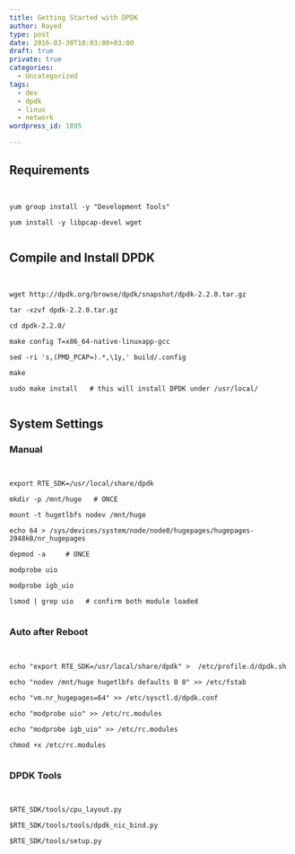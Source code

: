 ```yaml
---
title: Getting Started with DPDK
author: Rayed
type: post
date: 2016-03-30T18:03:08+03:00
draft: true
private: true
categories:
  - Uncategorized
tags:
  - dev
  - dpdk
  - linux
  - network
wordpress_id: 1895

---
```

<h2>Requirements</h2>
<p><code><br />
yum group install -y "Development Tools"<br />
yum install -y libpcap-devel wget<br />
</code></p>
<h2>Compile and Install DPDK</h2>
<p><code><br />
wget http://dpdk.org/browse/dpdk/snapshot/dpdk-2.2.0.tar.gz<br />
tar -xzvf dpdk-2.2.0.tar.gz<br />
cd dpdk-2.2.0/<br />
make config T=x86_64-native-linuxapp-gcc<br />
sed -ri 's,(PMD_PCAP=).*,\1y,' build/.config<br />
make<br />
sudo make install   # this will install DPDK under /usr/local/<br />
</code></p>
<h2>System Settings</h2>
<h3>Manual</h3>
<p><code><br />
export RTE_SDK=/usr/local/share/dpdk<br />
mkdir -p /mnt/huge   # ONCE<br />
mount -t hugetlbfs nodev /mnt/huge<br />
echo 64 > /sys/devices/system/node/node0/hugepages/hugepages-2048kB/nr_hugepages<br />
depmod -a     # ONCE<br />
modprobe uio<br />
modprobe igb_uio<br />
lsmod | grep uio   # confirm both module loaded<br />
</code></p>
<h3>Auto after Reboot</h3>
<p><code><br />
echo "export RTE_SDK=/usr/local/share/dpdk" >  /etc/profile.d/dpdk.sh<br />
echo "nodev /mnt/huge hugetlbfs defaults 0 0" >> /etc/fstab<br />
echo "vm.nr_hugepages=64" >> /etc/sysctl.d/dpdk.conf<br />
echo "modprobe uio" >> /etc/rc.modules<br />
echo "modprobe igb_uio" >> /etc/rc.modules<br />
chmod +x /etc/rc.modules<br />
</code></p>
<h3>DPDK Tools</h3>
<p><code><br />
$RTE_SDK/tools/cpu_layout.py<br />
$RTE_SDK/tools/tools/dpdk_nic_bind.py<br />
$RTE_SDK/tools/setup.py<br />
</code></p>
